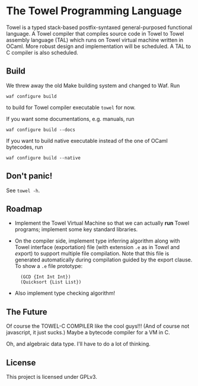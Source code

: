 The Towel Programming Language
====

Towel is a typed stack-based postfix-syntaxed general-purposed functional
language. A Towel compiler that compiles source code in Towel to Towel assembly
language (TAL) which runs on Towel virtual machine written in OCaml. More
robust design and implementation will be scheduled. A TAL to C compiler is also
scheduled.


Build
----

We threw away the old Make building system and changed to Waf. Run

    waf configure build

to build for Towel compiler executable `towel` for now.

If you want some documentations, e.g. manuals, run

    waf configure build --docs

If you want to build native executable instead of the one of OCaml bytecodes,
run

    waf configure build --native

Don't panic!
----

See `towel -h`.

Roadmap
----

* Implement the Towel Virtual Machine so that we can actually **run** Towel
programs; implement some key standard libraries.

* On the compiler side, implement type inferring algorithm along with Towel
interface (exportation) file (with extension `.e` as in Tow*e*l and *e*xport)
to support multiple file compilation. Note that this file is generated
automatically during compilation guided by the export clause.
To show a `.e` file prototype:

        (GCD {Int Int Int})
        (Quicksort {List List})

* Also implement type checking algorithm!

The Future
----

Of course the TOWEL-C COMPILER like the cool guys!!! (And of course not javascript, it just sucks.)
Maybe a bytecode compiler for a VM in C.

Oh, and algebraic data type. I'll have to do a lot of thinking.

License
----

This project is licensed under GPLv3.
